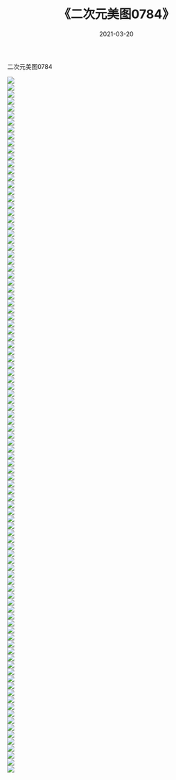 ﻿---
layout: post
title:  《二次元美图0784》
date:   2021-03-20
img: http://imgx.orgx.ga/二次元/2021/二次元美图0784/000.jpg
categories: [美女, 清纯, 唯美]
---

二次元美图0784

 ![](http://imgx.orgx.ga/二次元/2021/二次元美图0784/001.png) <br>![](http://imgx.orgx.ga/二次元/2021/二次元美图0784/002.png) <br>![](http://imgx.orgx.ga/二次元/2021/二次元美图0784/003.png) <br>![](http://imgx.orgx.ga/二次元/2021/二次元美图0784/004.png) <br>![](http://imgx.orgx.ga/二次元/2021/二次元美图0784/005.png) <br>![](http://imgx.orgx.ga/二次元/2021/二次元美图0784/006.png) <br>![](http://imgx.orgx.ga/二次元/2021/二次元美图0784/007.png) <br>![](http://imgx.orgx.ga/二次元/2021/二次元美图0784/008.png) <br>![](http://imgx.orgx.ga/二次元/2021/二次元美图0784/009.png) <br>![](http://imgx.orgx.ga/二次元/2021/二次元美图0784/010.png) <br>![](http://imgx.orgx.ga/二次元/2021/二次元美图0784/011.png) <br>![](http://imgx.orgx.ga/二次元/2021/二次元美图0784/012.png) <br>![](http://imgx.orgx.ga/二次元/2021/二次元美图0784/013.png) <br>![](http://imgx.orgx.ga/二次元/2021/二次元美图0784/014.png) <br>![](http://imgx.orgx.ga/二次元/2021/二次元美图0784/015.png) <br>![](http://imgx.orgx.ga/二次元/2021/二次元美图0784/016.png) <br>![](http://imgx.orgx.ga/二次元/2021/二次元美图0784/017.png) <br>![](http://imgx.orgx.ga/二次元/2021/二次元美图0784/018.png) <br>![](http://imgx.orgx.ga/二次元/2021/二次元美图0784/019.png) <br>![](http://imgx.orgx.ga/二次元/2021/二次元美图0784/020.png) <br>![](http://imgx.orgx.ga/二次元/2021/二次元美图0784/021.png) <br>![](http://imgx.orgx.ga/二次元/2021/二次元美图0784/022.png) <br>![](http://imgx.orgx.ga/二次元/2021/二次元美图0784/023.png) <br>![](http://imgx.orgx.ga/二次元/2021/二次元美图0784/024.png) <br>![](http://imgx.orgx.ga/二次元/2021/二次元美图0784/025.png) <br>![](http://imgx.orgx.ga/二次元/2021/二次元美图0784/026.png) <br>![](http://imgx.orgx.ga/二次元/2021/二次元美图0784/027.png) <br>![](http://imgx.orgx.ga/二次元/2021/二次元美图0784/028.png) <br>![](http://imgx.orgx.ga/二次元/2021/二次元美图0784/029.png) <br>![](http://imgx.orgx.ga/二次元/2021/二次元美图0784/030.png) <br>![](http://imgx.orgx.ga/二次元/2021/二次元美图0784/031.png) <br>![](http://imgx.orgx.ga/二次元/2021/二次元美图0784/032.png) <br>![](http://imgx.orgx.ga/二次元/2021/二次元美图0784/033.png) <br>![](http://imgx.orgx.ga/二次元/2021/二次元美图0784/034.png) <br>![](http://imgx.orgx.ga/二次元/2021/二次元美图0784/035.png) <br>![](http://imgx.orgx.ga/二次元/2021/二次元美图0784/036.png) <br>![](http://imgx.orgx.ga/二次元/2021/二次元美图0784/037.png) <br>![](http://imgx.orgx.ga/二次元/2021/二次元美图0784/038.png) <br>![](http://imgx.orgx.ga/二次元/2021/二次元美图0784/039.png) <br>![](http://imgx.orgx.ga/二次元/2021/二次元美图0784/040.png) <br>![](http://imgx.orgx.ga/二次元/2021/二次元美图0784/041.png) <br>![](http://imgx.orgx.ga/二次元/2021/二次元美图0784/042.png) <br>![](http://imgx.orgx.ga/二次元/2021/二次元美图0784/043.png) <br>![](http://imgx.orgx.ga/二次元/2021/二次元美图0784/044.png) <br>![](http://imgx.orgx.ga/二次元/2021/二次元美图0784/045.png) <br>![](http://imgx.orgx.ga/二次元/2021/二次元美图0784/046.png) <br>![](http://imgx.orgx.ga/二次元/2021/二次元美图0784/047.png) <br>![](http://imgx.orgx.ga/二次元/2021/二次元美图0784/048.png) <br>![](http://imgx.orgx.ga/二次元/2021/二次元美图0784/049.png) <br>![](http://imgx.orgx.ga/二次元/2021/二次元美图0784/050.png) <br>![](http://imgx.orgx.ga/二次元/2021/二次元美图0784/051.png) <br>![](http://imgx.orgx.ga/二次元/2021/二次元美图0784/052.png) <br>![](http://imgx.orgx.ga/二次元/2021/二次元美图0784/053.png) <br>![](http://imgx.orgx.ga/二次元/2021/二次元美图0784/054.png) <br>![](http://imgx.orgx.ga/二次元/2021/二次元美图0784/055.png) <br>![](http://imgx.orgx.ga/二次元/2021/二次元美图0784/056.png) <br>![](http://imgx.orgx.ga/二次元/2021/二次元美图0784/057.png) <br>![](http://imgx.orgx.ga/二次元/2021/二次元美图0784/058.png) <br>![](http://imgx.orgx.ga/二次元/2021/二次元美图0784/059.png) <br>![](http://imgx.orgx.ga/二次元/2021/二次元美图0784/060.png) <br>![](http://imgx.orgx.ga/二次元/2021/二次元美图0784/061.png) <br>![](http://imgx.orgx.ga/二次元/2021/二次元美图0784/062.png) <br>![](http://imgx.orgx.ga/二次元/2021/二次元美图0784/063.png) <br>![](http://imgx.orgx.ga/二次元/2021/二次元美图0784/064.png) <br>![](http://imgx.orgx.ga/二次元/2021/二次元美图0784/065.png) <br>![](http://imgx.orgx.ga/二次元/2021/二次元美图0784/066.png) <br>![](http://imgx.orgx.ga/二次元/2021/二次元美图0784/067.png) <br>![](http://imgx.orgx.ga/二次元/2021/二次元美图0784/068.png) <br>![](http://imgx.orgx.ga/二次元/2021/二次元美图0784/069.png) <br>![](http://imgx.orgx.ga/二次元/2021/二次元美图0784/070.png) <br>![](http://imgx.orgx.ga/二次元/2021/二次元美图0784/071.png) <br>![](http://imgx.orgx.ga/二次元/2021/二次元美图0784/072.png) <br>![](http://imgx.orgx.ga/二次元/2021/二次元美图0784/073.png) <br>![](http://imgx.orgx.ga/二次元/2021/二次元美图0784/074.png) <br>![](http://imgx.orgx.ga/二次元/2021/二次元美图0784/075.png) <br>![](http://imgx.orgx.ga/二次元/2021/二次元美图0784/076.png) <br>![](http://imgx.orgx.ga/二次元/2021/二次元美图0784/077.png) <br>![](http://imgx.orgx.ga/二次元/2021/二次元美图0784/078.png) <br>![](http://imgx.orgx.ga/二次元/2021/二次元美图0784/079.png) <br>![](http://imgx.orgx.ga/二次元/2021/二次元美图0784/080.png) <br>![](http://imgx.orgx.ga/二次元/2021/二次元美图0784/081.png) <br>![](http://imgx.orgx.ga/二次元/2021/二次元美图0784/082.png) <br>![](http://imgx.orgx.ga/二次元/2021/二次元美图0784/083.png) <br>![](http://imgx.orgx.ga/二次元/2021/二次元美图0784/084.png) <br>![](http://imgx.orgx.ga/二次元/2021/二次元美图0784/085.png) <br>![](http://imgx.orgx.ga/二次元/2021/二次元美图0784/086.png) <br>![](http://imgx.orgx.ga/二次元/2021/二次元美图0784/087.png) <br>![](http://imgx.orgx.ga/二次元/2021/二次元美图0784/088.png) <br>![](http://imgx.orgx.ga/二次元/2021/二次元美图0784/089.png) <br>![](http://imgx.orgx.ga/二次元/2021/二次元美图0784/090.png) <br>![](http://imgx.orgx.ga/二次元/2021/二次元美图0784/091.png) <br>![](http://imgx.orgx.ga/二次元/2021/二次元美图0784/092.png) <br>![](http://imgx.orgx.ga/二次元/2021/二次元美图0784/093.png) <br>![](http://imgx.orgx.ga/二次元/2021/二次元美图0784/094.png) <br>![](http://imgx.orgx.ga/二次元/2021/二次元美图0784/095.png) <br>![](http://imgx.orgx.ga/二次元/2021/二次元美图0784/096.png) <br>![](http://imgx.orgx.ga/二次元/2021/二次元美图0784/097.png) <br>![](http://imgx.orgx.ga/二次元/2021/二次元美图0784/098.png) <br>![](http://imgx.orgx.ga/二次元/2021/二次元美图0784/099.png) <br>![](http://imgx.orgx.ga/二次元/2021/二次元美图0784/100.png) <br>